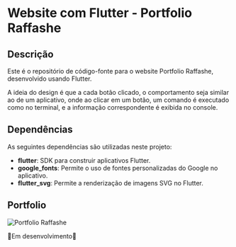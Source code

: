 # Website com Flutter - Portfolio Raffashe

## Descrição
Este é o repositório de código-fonte para o website Portfolio Raffashe, desenvolvido usando Flutter. 

A ideia do design é que a cada botão clicado, o comportamento seja similar ao de um aplicativo, onde ao clicar em um botão, um comando é executado como no terminal, e a informação correspondente é exibida no console. 

## Dependências
As seguintes dependências são utilizadas neste projeto:
- **flutter**: SDK para construir aplicativos Flutter.
- **google_fonts**: Permite o uso de fontes personalizadas do Google no aplicativo.
- **flutter_svg**: Permite a renderização de imagens SVG no Flutter.

## Portfolio
![Portfolio Raffashe](https://github.com/raffashe/Portfolio/assets/87053532/b23e53f4-c8d5-4103-8036-cd08f19b1852)

🚧Em desenvolvimento🚧

